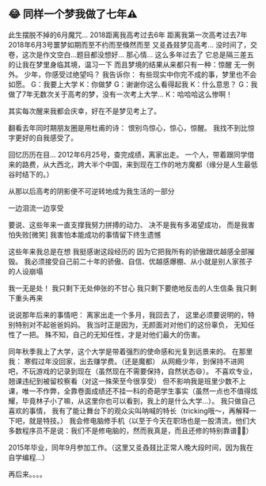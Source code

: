 😂
同样一个梦我做了七年⚠️
--------
此生摆脱不掉的6月魔咒... 
2018距离我高考过去6年
距离我第一次高考过去7年
2018年6月3号噩梦如期而至不约而至倏然而至
又㕛叒叕梦见高考...
没时间了，交卷，这次是作文空白...题目都没想好...
那心情...
这么多年过去了
它总是隔三差五的让我在梦里身临其境，温习一下
而且梦境的结果从来都只有一种：惊醒
无一例外。
少年，你感受过绝望吗？
我告诉你：
有些现实中你完不成的事，梦里也不会如愿。
G：我要上大学
K：你做梦
G：谢谢你这么看得起我
K：什么意思？
G：我做了7年无数次关于高考的梦，没有一次考上大学...
K：哈哈哈这么惨啊！

其实每次醒来我都会庆幸，好在不是梦见考上了。

翻看去年同时期朋友圈是用杜甫的诗：
恨别鸟惊心，惊心，惊醒。
我找不到比惊字更好的自我感受了。

回忆历历在目...
2012年6月25号，查完成绩，离家出走。
一个人，带着跟同学借来的路费，从大西北，跨大半个中国，来到现在工作的地方魔都（缘分是人生最低谷时结下的。）

从那以后高考的阴影便不可逆转地成为我生活的一部分

一边泪流一边享受

要说、这些年来一直支撑我努力拼搏的动力、
决不是我有多渴望成功，
而是我害怕失败[微笑] 
我害怕本能成功的事情留下终生遗憾

这些年来我总是在想
我挺感谢这段经历的
因为它把我所有的骄傲跟优越感全部摧毁。
我必须接受自己前二十年的骄傲、自信、优越感爆棚、从小就是别人家孩子的人设崩塌

我一无是处！
我只剩下无处伸张的不甘心
我只剩下要绝地反击的人生信条
我只剩下重头再来


说说那年后来的事情吧：
离家出走一个多月，我回去了，
这里必须要说明的，特别特别对不起爸爸妈妈。
我当时正是因为，无颜面对对他们的这份辜负，
无知任性了一把。
殊不知，自己的无知任性，才是对他们最大的伤害。

同年秋季我上了大学，这个大学是带着强烈的使命感和光复到远景来的。
在那里我：
寒假过年没回家，出去赚学费。（还是魔都）
从网瘾少年，到保持不进网吧，不玩游戏的记录到现在（虽然现在不需要保持，自然状态😄）。
不喜欢专业，翘课违纪到被留校察看（对这一殊荣至今很享受）
但不影响我是班里少数不上课，唯一不作弊，全靠卷面成绩还不挂一科的奇葩学生事实（虽然一点也不值得炫耀，毕竟林子小了嘛，从这里你也可以看到，我上的是什么大学...）。
我只做自己喜欢的事情，
我有了能让舞台下的观众尖叫呐喊的特长（tricking哦～，再解释一下吧，就是特技。）
我会修电脑修手机（以至于今天在职场也是一股清流，他们大多数程序员不是说：我们不是修电脑的，然而我真是，而且还修的特别靠谱🤦‍♂️）

2015年毕业，同年9月参加工作。（这里又㕛叒叕比正常人晚大段时间，因为我在自学编程...）

再后来。。。。

